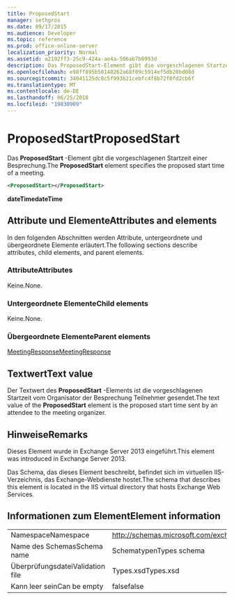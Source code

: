 ```yaml
---
title: ProposedStart
manager: sethgros
ms.date: 09/17/2015
ms.audience: Developer
ms.topic: reference
ms.prod: office-online-server
localization_priority: Normal
ms.assetid: a2192ff3-25c9-424a-ae4a-506ab7b0993d
description: Das ProposedStart-Element gibt die vorgeschlagenen Startzeit einer Besprechung.
ms.openlocfilehash: e98ff895b50140262a68f09c5914ef5db20bd08d
ms.sourcegitcommit: 34041125dc8c5f993b21cebfc4f8b72f0fd2cb6f
ms.translationtype: MT
ms.contentlocale: de-DE
ms.lasthandoff: 06/25/2018
ms.locfileid: "19830909"
---
```

# <a name="proposedstart"></a><span data-ttu-id="ec69e-103">ProposedStart</span><span class="sxs-lookup"><span data-stu-id="ec69e-103">ProposedStart</span></span>

<span data-ttu-id="ec69e-104">Das **ProposedStart** -Element gibt die vorgeschlagenen Startzeit einer Besprechung.</span><span class="sxs-lookup"><span data-stu-id="ec69e-104">The **ProposedStart** element specifies the proposed start time of a meeting.</span></span> 
  
```XML
<ProposedStart></ProposedStart>
```

 <span data-ttu-id="ec69e-105">**dateTime**</span><span class="sxs-lookup"><span data-stu-id="ec69e-105">**dateTime**</span></span>
## <a name="attributes-and-elements"></a><span data-ttu-id="ec69e-106">Attribute und Elemente</span><span class="sxs-lookup"><span data-stu-id="ec69e-106">Attributes and elements</span></span>

<span data-ttu-id="ec69e-107">In den folgenden Abschnitten werden Attribute, untergeordnete und übergeordnete Elemente erläutert.</span><span class="sxs-lookup"><span data-stu-id="ec69e-107">The following sections describe attributes, child elements, and parent elements.</span></span>
  
### <a name="attributes"></a><span data-ttu-id="ec69e-108">Attribute</span><span class="sxs-lookup"><span data-stu-id="ec69e-108">Attributes</span></span>

<span data-ttu-id="ec69e-109">Keine.</span><span class="sxs-lookup"><span data-stu-id="ec69e-109">None.</span></span>
  
### <a name="child-elements"></a><span data-ttu-id="ec69e-110">Untergeordnete Elemente</span><span class="sxs-lookup"><span data-stu-id="ec69e-110">Child elements</span></span>

<span data-ttu-id="ec69e-111">Keine.</span><span class="sxs-lookup"><span data-stu-id="ec69e-111">None.</span></span>
  
### <a name="parent-elements"></a><span data-ttu-id="ec69e-112">Übergeordnete Elemente</span><span class="sxs-lookup"><span data-stu-id="ec69e-112">Parent elements</span></span>

[<span data-ttu-id="ec69e-113">MeetingResponse</span><span class="sxs-lookup"><span data-stu-id="ec69e-113">MeetingResponse</span></span>](meetingresponse.md)
  
## <a name="text-value"></a><span data-ttu-id="ec69e-114">Textwert</span><span class="sxs-lookup"><span data-stu-id="ec69e-114">Text value</span></span>

<span data-ttu-id="ec69e-115">Der Textwert des **ProposedStart** -Elements ist die vorgeschlagenen Startzeit vom Organisator der Besprechung Teilnehmer gesendet.</span><span class="sxs-lookup"><span data-stu-id="ec69e-115">The text value of the **ProposedStart** element is the proposed start time sent by an attendee to the meeting organizer.</span></span> 
  
## <a name="remarks"></a><span data-ttu-id="ec69e-116">Hinweise</span><span class="sxs-lookup"><span data-stu-id="ec69e-116">Remarks</span></span>

<span data-ttu-id="ec69e-117">Dieses Element wurde in Exchange Server 2013 eingeführt.</span><span class="sxs-lookup"><span data-stu-id="ec69e-117">This element was introduced in Exchange Server 2013.</span></span>
  
<span data-ttu-id="ec69e-118">Das Schema, das dieses Element beschreibt, befindet sich im virtuellen IIS-Verzeichnis, das Exchange-Webdienste hostet.</span><span class="sxs-lookup"><span data-stu-id="ec69e-118">The schema that describes this element is located in the IIS virtual directory that hosts Exchange Web Services.</span></span>
  
## <a name="element-information"></a><span data-ttu-id="ec69e-119">Informationen zum Element</span><span class="sxs-lookup"><span data-stu-id="ec69e-119">Element information</span></span>

|||
|:-----|:-----|
|<span data-ttu-id="ec69e-120">Namespace</span><span class="sxs-lookup"><span data-stu-id="ec69e-120">Namespace</span></span>  <br/> |http://schemas.microsoft.com/exchange/services/2006/types  <br/> |
|<span data-ttu-id="ec69e-121">Name des Schemas</span><span class="sxs-lookup"><span data-stu-id="ec69e-121">Schema name</span></span>  <br/> |<span data-ttu-id="ec69e-122">Schematypen</span><span class="sxs-lookup"><span data-stu-id="ec69e-122">Types schema</span></span>  <br/> |
|<span data-ttu-id="ec69e-123">Überprüfungsdatei</span><span class="sxs-lookup"><span data-stu-id="ec69e-123">Validation file</span></span>  <br/> |<span data-ttu-id="ec69e-124">Types.xsd</span><span class="sxs-lookup"><span data-stu-id="ec69e-124">Types.xsd</span></span>  <br/> |
|<span data-ttu-id="ec69e-125">Kann leer sein</span><span class="sxs-lookup"><span data-stu-id="ec69e-125">Can be empty</span></span>  <br/> |<span data-ttu-id="ec69e-126">false</span><span class="sxs-lookup"><span data-stu-id="ec69e-126">false</span></span>  <br/> |
   

